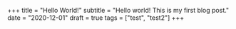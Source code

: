 +++
title = "Hello World!"
subtitle = "Hello world! This is my first blog post."
date = "2020-12-01"
draft = true
tags = ["test", "test2"]
+++
